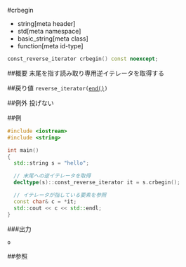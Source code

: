 #crbegin
* string[meta header]
* std[meta namespace]
* basic_string[meta class]
* function[meta id-type]

```cpp
const_reverse_iterator crbegin() const noexcept;
```

##概要
末尾を指す読み取り専用逆イテレータを取得する


##戻り値
`reverse_iterator(`[`end()`](./end.md)`)`


##例外
投げない


##例
```cpp
#include <iostream>
#include <string>

int main()
{
  std::string s = "hello";

  // 末尾への逆イテレータを取得
  decltype(s)::const_reverse_iterator it = s.crbegin();

  // イテレータが指している要素を参照
  const char& c = *it;
  std::cout << c << std::endl;
}
```

###出力
```
o
```

##参照
